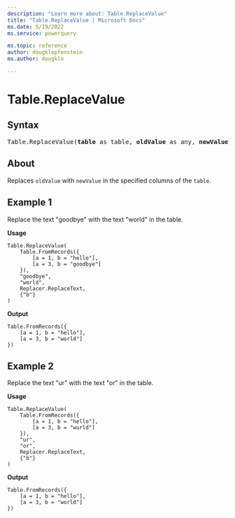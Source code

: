 ```yaml
---
description: "Learn more about: Table.ReplaceValue"
title: "Table.ReplaceValue | Microsoft Docs"
ms.date: 5/19/2022
ms.service: powerquery

ms.topic: reference
author: dougklopfenstein
ms.author: dougklo

---
```

# Table.ReplaceValue

## Syntax

<pre>
Table.ReplaceValue(<b>table</b> as table, <b>oldValue</b> as any, <b>newValue</b> as any, <b>replacer</b> as function, <b>columnsToSearch</b> as list) as table
</pre>
  
## About

Replaces `oldValue` with `newValue` in the specified columns of the `table`.

## Example 1

Replace the text "goodbye" with the text "world" in the table.

**Usage**

```powerquery-m
Table.ReplaceValue(
    Table.FromRecords({
        [a = 1, b = "hello"],
        [a = 3, b = "goodbye"]
    }),
    "goodbye",
    "world",
    Replacer.ReplaceText,
    {"b"}
)
```

**Output**

```powerquery-m
Table.FromRecords({
    [a = 1, b = "hello"],
    [a = 3, b = "world"]
})
```

## Example 2

Replace the text "ur" with the text "or" in the table.

**Usage**

```powerquery-m
Table.ReplaceValue(
    Table.FromRecords({
        [a = 1, b = "hello"],
        [a = 3, b = "wurld"]
    }),
    "ur",
    "or",
    Replacer.ReplaceText,
    {"b"}
)
```

**Output**

```powerquery-m
Table.FromRecords({
    [a = 1, b = "hello"],
    [a = 3, b = "world"]
})
```

